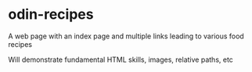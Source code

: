 # odin-recipes
A web page with an index page and multiple links leading to various food recipes

Will demonstrate fundamental HTML skills, images, relative paths, etc

